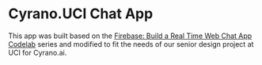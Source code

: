 # Cyrano.UCI Chat App 

This app was built based on the [Firebase: Build a Real Time Web Chat App Codelab](https://codelabs.developers.google.com/codelabs/firebase-web/) series and modified to fit the needs of our senior design project at UCI for Cyrano.ai.
